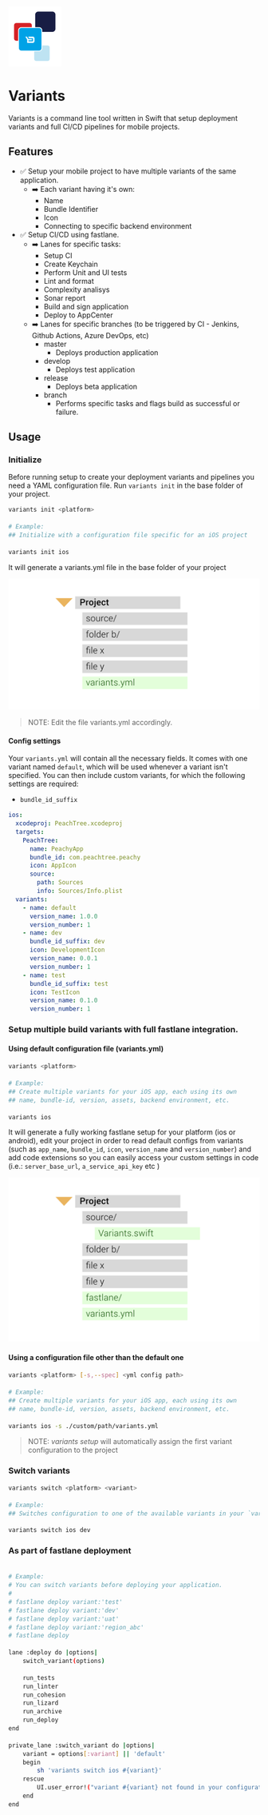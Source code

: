 <p align="left">
<img src="Assets/Examples/variants_logo_small.png" title="variants">
</p>

# Variants

<p align="left">Variants is a command line tool written in Swift that setup deployment variants and full CI/CD pipelines for mobile projects.</p>

## Features

- ✅ Setup your mobile project to have multiple variants of the same application.
  - ➡️ Each variant having it's own:
	  - Name
	  - Bundle Identifier
	  - Icon
	  - Connecting to specific backend environment
- ✅ Setup CI/CD using fastlane.
  - ➡️ Lanes for specific tasks:
  	- Setup CI
	- Create Keychain
	- Perform Unit and UI tests
	- Lint and format
	- Complexity analisys
	- Sonar report
	- Build and sign application
	- Deploy to AppCenter
  - ➡️ Lanes for specific branches (to be triggered by CI - Jenkins, Github Actions, Azure DevOps, etc)
	- master
		- Deploys production application
	- develop
		- Deploys test application
	- release
		- Deploys beta application
	- branch
		- Performs specific tasks and flags build as successful or failure.

## Usage

### Initialize

Before running setup to create your deployment variants and pipelines you need a YAML configuration file.
Run `variants init` in the base folder of your project.

```sh
variants init <platform>

# Example:
## Initialize with a configuration file specific for an iOS project

variants init ios
```
It will generate a variants.yml file in the base folder of your project

<p align="center">
<img src="Assets/Examples/Project_Example_Step_2.png" title="variants.yml">
</p>

> NOTE: Edit the file variants.yml accordingly.

#### Config settings
Your `variants.yml` will contain all the necessary fields. It comes with one variant named `default`, which will be used whenever a variant isn't specified. You can then include custom variants, for which the following settings are required:
* `bundle_id_suffix`

```yaml
ios:
  xcodeproj: PeachTree.xcodeproj
  targets:
    PeachTree:
      name: PeachyApp
      bundle_id: com.peachtree.peachy
      icon: AppIcon
      source:
        path: Sources
        info: Sources/Info.plist
  variants:
    - name: default
      version_name: 1.0.0
      version_number: 1
    - name: dev
      bundle_id_suffix: dev
      icon: DevelopmentIcon
      version_name: 0.0.1
      version_number: 1
    - name: test
      bundle_id_suffix: test
      icon: TestIcon
      version_name: 0.1.0
      version_number: 1
```

### Setup multiple build variants with full fastlane integration.

#### Using default configuration file (variants.yml)

```sh
variants <platform>

# Example:
## Create multiple variants for your iOS app, each using its own
## name, bundle-id, version, assets, backend environment, etc.

variants ios
```

It will generate a fully working fastlane setup for your platform (ios or android), edit your project in order to read default configs from variants (such as `app_name`, `bundle_id`, `icon`, `version_name` and `version_number`) and add code extensions so you can easily access your custom settings in code (i.e.: `server_base_url`, `a_service_api_key` etc )

<p align="center">
<img src="Assets/Examples/Project_Example_Step_3.png" title="Setup completed">
</p>

#### Using a configuration file other than the default one

```sh
variants <platform> [-s,--spec] <yml config path>

# Example:
## Create multiple variants for your iOS app, each using its own
## name, bundle-id, version, assets, backend environment, etc.

variants ios -s ./custom/path/variants.yml
```

> NOTE: *variants setup* will automatically assign the first variant configuration to the project

### Switch variants

```sh
variants switch <platform> <variant>

# Example:
## Switches configuration to one of the available variants in your `variants.yml`.

variants switch ios dev
```

### As part of fastlane deployment

```sh

# Example:
# You can switch variants before deploying your application.
#
# fastlane deploy variant:'test'
# fastlane deploy variant:'dev'
# fastlane deploy variant:'uat'
# fastlane deploy variant:'region_abc'
# fastlane deploy

lane :deploy do |options|
    switch_variant(options)

    run_tests
    run_linter
    run_cohesion
    run_lizard
    run_archive
    run_deploy
end

private_lane :switch_variant do |options|
    variant = options[:variant] || 'default'
    begin
        sh 'variants switch ios #{variant}'
    rescue
        UI.user_error!("variant #{variant} not found in your configuration")
    end
end

```


